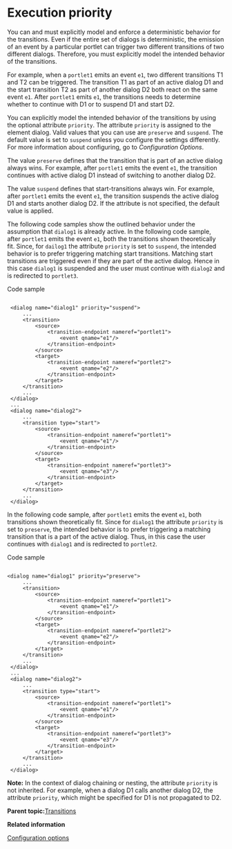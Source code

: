 # Execution priority 

You can and must explicitly model and enforce a deterministic behavior for the transitions. Even if the entire set of dialogs is deterministic, the emission of an event by a particular portlet can trigger two different transitions of two different dialogs. Therefore, you must explicitly model the intended behavior of the transitions.

For example, when a `portlet1` emits an event `e1`, two different transitions T1 and T2 can be triggered. The transition T1 as part of an active dialog D1 and the start transition T2 as part of another dialog D2 both react on the same event `e1`. After `portlet1` emits `e1`, the transitions needs to determine whether to continue with D1 or to suspend D1 and start D2.

You can explicitly model the intended behavior of the transitions by using the optional attribute `priority`. The attribute `priority` is assigned to the element dialog. Valid values that you can use are `preserve` and `suspend`. The default value is set to `suspend` unless you configure the settings differently. For more information about configuring, go to *Configuration Options*.

The value `preserve` defines that the transition that is part of an active dialog always wins. For example, after `portlet1` emits the event `e1`, the transition continues with active dialog D1 instead of switching to another dialog D2.

The value `suspend` defines that start-transitions always win. For example, after `portlet1` emits the event `e1`, the transition suspends the active dialog D1 and starts another dialog D2. If the attribute is not specified, the default value is applied.

The following code samples show the outlined behavior under the assumption that `dialog1` is already active. In the following code sample, after `portlet1` emits the event `e1`, both the transitions shown theoretically fit. Since, for `dailog1` the attribute `priority` is set to `suspend`, the intended behavior is to prefer triggering matching start transitions. Matching start transitions are triggered even if they are part of the active dialog. Hence in this case `dialog1` is suspended and the user must continue with `dialog2` and is redirected to `portlet3`.

Code sample

```

 <dialog name="dialog1" priority="suspend">
     ...
     <transition>
         <source>
             <transition-endpoint nameref="portlet1">
                 <event qname="e1"/>
             </transition-endpoint>
         </source>
         <target>
             <transition-endpoint nameref="portlet2">
                 <event qname="e2"/>
             </transition-endpoint>
         </target>
     </transition>
     ...
 </dialog>
 ...
 <dialog name="dialog2">
     ...
     <transition type="start">
         <source>
             <transition-endpoint nameref="portlet1">
                 <event qname="e1"/>
             </transition-endpoint>
         </source>
         <target>
             <transition-endpoint nameref="portlet3">
                 <event qname="e3"/>
             </transition-endpoint>
         </target>
     </transition>
     ...
 </dialog>    

```

In the following code sample, after `portlet1` emits the event `e1`, both transitions shown theoretically fit. Since for `dialog1` the attribute `priority` is set to `preserve`, the intended behavior is to prefer triggering a matching transition that is a part of the active dialog. Thus, in this case the user continues with `dialog1` and is redirected to `portlet2`.

Code sample

```

<dialog name="dialog1" priority="preserve">
     ...
     <transition>
         <source>
             <transition-endpoint nameref="portlet1">
                 <event qname="e1"/>
             </transition-endpoint>
         </source>
         <target>
             <transition-endpoint nameref="portlet2">
                 <event qname="e2"/>
             </transition-endpoint>
         </target>
     </transition>
     ...
 </dialog>
 ...
 <dialog name="dialog2">
     ...
     <transition type="start">
         <source>
             <transition-endpoint nameref="portlet1">
                 <event qname="e1"/>
             </transition-endpoint>
         </source>
         <target>
             <transition-endpoint nameref="portlet3">
                 <event qname="e3"/>
             </transition-endpoint>
         </target>
     </transition>
     ...
 </dialog>  

```

**Note:** In the context of dialog chaining or nesting, the attribute `priority` is not inherited. For example, when a dialog D1 calls another dialog D2, the attribute `priority`, which might be specified for D1 is not propagated to D2.

**Parent topic:**[Transitions](../screenflow/transitions.md)

**Related information**  


[Configuration options ](../screenflow/cfg_opt.md)

